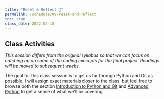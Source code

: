 ```yaml
---
title: "Reset & Reflect 🚨"
permalink: /schedule/09-reset-and-reflect
toc: true
class_date: 2022-02-15
---
```


## Class Activities

*This session differs from the original syllabus so that we can focus on catching up on some of the coding concepts for the final project. Readings will be moved to subsequent weeks.*

The goal for this class session is to get us far through Python and Git as possible. I will assign exact materials closer to the class, but feel free to browse both the section [Introduction to Python and Git]({{site.baseurl}}/materials/intro-python-git/02-beginning-python) and [Advanced Python]({{site.baseurl}}/materials/advanced-python/01-more-python) to get a sense of what we'll be covering.

